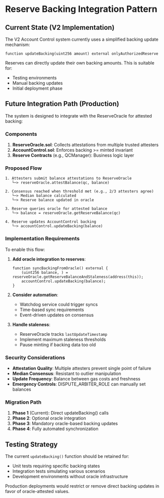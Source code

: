 # Reserve Backing Integration Pattern

## Current State (V2 Implementation)

The V2 Account Control system currently uses a simplified backing update mechanism:

```solidity
function updateBacking(uint256 amount) external onlyAuthorizedReserve
```

Reserves can directly update their own backing amounts. This is suitable for:
- Testing environments
- Manual backing updates
- Initial deployment phase

## Future Integration Path (Production)

The system is designed to integrate with the ReserveOracle for attested backing:

### Components

1. **ReserveOracle.sol**: Collects attestations from multiple trusted attesters
2. **AccountControl.sol**: Enforces backing >= minted invariant
3. **Reserve Contracts** (e.g., QCManager): Business logic layer

### Proposed Flow

```
1. Attesters submit balance attestations to ReserveOracle
   └─> reserveOracle.attestBalance(qc, balance)

2. Consensus reached when threshold met (e.g., 2/3 attesters agree)
   └─> Median balance calculated
   └─> Reserve balance updated in oracle

3. Reserve queries oracle for attested balance
   └─> balance = reserveOracle.getReserveBalance(qc)

4. Reserve updates AccountControl backing
   └─> accountControl.updateBacking(balance)
```

### Implementation Requirements

To enable this flow:

1. **Add oracle integration to reserves**:
   ```solidity
   function syncBackingFromOracle() external {
       (uint256 balance, ) = reserveOracle.getReserveBalanceAndStaleness(address(this));
       accountControl.updateBacking(balance);
   }
   ```

2. **Consider automation**:
   - Watchdog service could trigger syncs
   - Time-based sync requirements
   - Event-driven updates on consensus

3. **Handle staleness**:
   - ReserveOracle tracks `lastUpdateTimestamp`
   - Implement maximum staleness thresholds
   - Pause minting if backing data too old

### Security Considerations

- **Attestation Quality**: Multiple attesters prevent single point of failure
- **Median Consensus**: Resistant to outlier manipulation
- **Update Frequency**: Balance between gas costs and freshness
- **Emergency Controls**: DISPUTE_ARBITER_ROLE can manually set balances

### Migration Path

1. **Phase 1** (Current): Direct updateBacking() calls
2. **Phase 2**: Optional oracle integration
3. **Phase 3**: Mandatory oracle-based backing updates
4. **Phase 4**: Fully automated synchronization

## Testing Strategy

The current `updateBacking()` function should be retained for:
- Unit tests requiring specific backing states
- Integration tests simulating various scenarios
- Development environments without oracle infrastructure

Production deployments would restrict or remove direct backing updates in favor of oracle-attested values.
